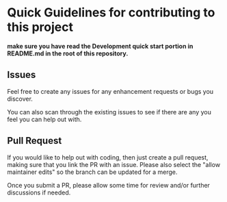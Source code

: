 # Quick Guidelines for contributing to this project

**make sure you have read the Development quick start portion in README.md in the root of this repository.**

## Issues

Feel free to create any issues for any enhancement requests or bugs you discover.

You can also scan through the existing issues to see if there are any you feel you can help out with.

## Pull Request

If you would like to help out with coding, then just create a pull request, making sure that you link the PR with an issue. Please also select the "allow maintainer edits" so the branch can be updated for a merge.

Once you submit a PR, please allow some time for review and/or further discussions if needed.